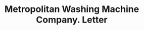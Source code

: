 ---
doi: 10.7916/D8JM3NP5
date_other: '1870'
date_other_textual: 1870-1879
form: correspondence
genre:
- Letters (correspondence)
name:
- Metropolitan Washing Machine Company
object_in_context_url: https://biggert.cul.columbia.edu/items/view/ave_biggert_00085
subject_hierarchical_geographic:
- Middlefield, Connecticut, United States
subject_name:
- Metropolitan Washing Machine Company
title: Metropolitan Washing Machine Company. Letter
sort_title: Metropolitan Washing Machine Company. Letter
call_number: ave_biggert_00085
coordinates:
- 41.5175,-72.71222222222222
pid: ave_biggert_00085
identifiers: ave_biggert_00085
thumbnail: https://derivativo-3.library.columbia.edu/iiif/2/ldpd:342768/full/!256,256/0/native.jpg
permalink: /biggert/ave_biggert_00085/
layout: iiif-image-page
---